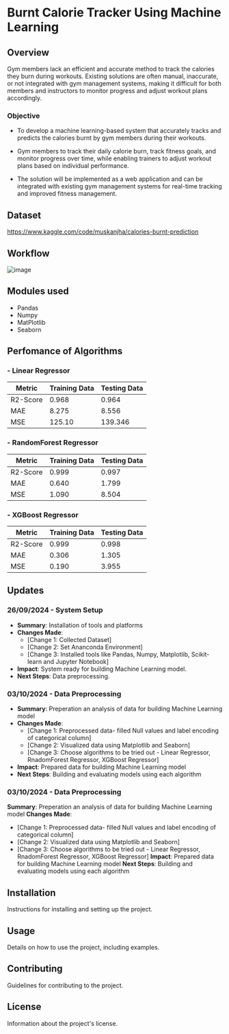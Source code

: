 # Burnt Calorie Tracker Using Machine Learning

## Overview
Gym members lack an efficient and accurate method to track the calories they burn during workouts. Existing solutions are often manual, inaccurate, or not integrated with gym management systems, making it difficult for both members and instructors to monitor progress and adjust workout plans accordingly.

### Objective
- To develop a machine learning-based system that accurately tracks and predicts the calories burnt by gym members during their workouts.

- Gym members to track their daily calorie burn, track fitness goals, and monitor progress over time, while enabling trainers to adjust workout plans based on individual performance. 

- The solution will be implemented as a web application and can be integrated with existing gym management systems for real-time tracking and improved fitness management.



## Dataset 
https://www.kaggle.com/code/muskanjha/calories-burnt-prediction

## Workflow
![image](https://github.com/user-attachments/assets/2cd833a2-5fde-4376-9f80-4497604125f6)

## Modules used
- Pandas
- Numpy
- MatPlotlib
- Seaborn
  
## Perfomance of Algorithms
### - Linear Regressor
  |      Metric     |  Training Data  |   Testing Data  |
  |-----------------|-----------------|-----------------|
  |    R2-Score     |       0.968     |      0.964      |
  |       MAE       |       8.275     |      8.556      |
  |       MSE       |      125.10     |     139.346     |


### - RandomForest Regressor
  |      Metric     |  Training Data  |   Testing Data  |
  |-----------------|-----------------|-----------------|
  |    R2-Score     |       0.999     |      0.997      |
  |       MAE       |       0.640     |      1.799      |
  |       MSE       |       1.090     |      8.504      |


### - XGBoost Regressor
  |      Metric     |  Training Data  |   Testing Data  |
  |-----------------|-----------------|-----------------|
  |    R2-Score     |       0.999     |      0.998      |
  |       MAE       |       0.306     |      1.305      |
  |       MSE       |       0.190     |      3.955      |


## Updates

### 26/09/2024 - System Setup
- **Summary**: Installation of tools and platforms
- **Changes Made**:
  - [Change 1: Collected Dataset]
  - [Change 2: Set Ananconda Environment]
  - [Change 3: Installed tools like Pandas, Numpy, Matplotlib, Scikit-learn and Jupyter Notebook]
- **Impact**: System ready for building Machine Learning model.
- **Next Steps**: Data preprocessing.

### 03/10/2024 - Data Preprocessing
- **Summary**: Preperation an analysis of data for building Machine Learning model
- **Changes Made**:
  - [Change 1: Preprocessed data- filled Null values and label encoding of categorical column]
  - [Change 2: Visualized data using Matplotlib and Seaborn]
  - [Change 3: Choose algorithms to be tried out - Linear Regressor, RnadomForest Regressor, XGBoost Regressor]
- **Impact**: Prepared data for building Machine Learning model
- **Next Steps**: Building and evaluating models using each algorithm

### 03/10/2024 - Data Preprocessing
**Summary**: Preperation an analysis of data for building Machine Learning model
**Changes Made**:
  - [Change 1: Preprocessed data- filled Null values and label encoding of categorical column]
  - [Change 2: Visualized data using Matplotlib and Seaborn]
  - [Change 3: Choose algorithms to be tried out - Linear Regressor, RnadomForest Regressor, XGBoost Regressor]
**Impact**: Prepared data for building Machine Learning model
**Next Steps**: Building and evaluating models using each algorithm

## Installation
Instructions for installing and setting up the project.

## Usage
Details on how to use the project, including examples.

## Contributing 
Guidelines for contributing to the project.

## License
Information about the project's license.



      
